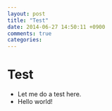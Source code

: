 ```yaml
---
layout: post
title: "Test"
date: 2014-06-27 14:50:11 +0900
comments: true
categories: 
---
```



Test
====

* Let me do a test here.
* Hello world!

